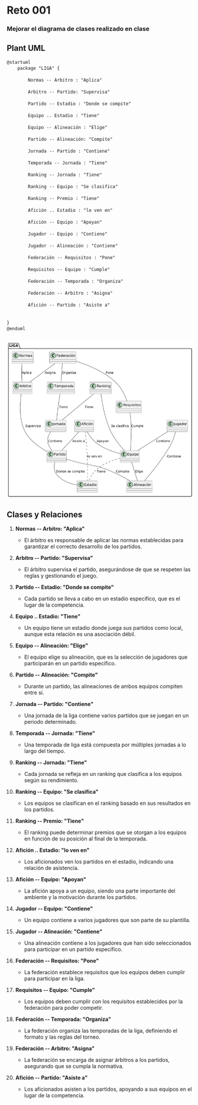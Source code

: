 # Reto 001

### Mejorar el diagrama de clases realizado en clase

## **Plant UML**

    @startuml
        package "LIGA" {
    
            Normas -- Arbitro : "Aplica"
            
            Arbitro -- Partido: "Supervisa"
            
            Partido -- Estadio : "Donde se compite"
            
            Equipo .. Estadio : "Tiene"
            
            Equipo -- Alineación : "Elige"
            
            Partido -- Alineación: "Compite"
            
            Jornada -- Partido : "Contiene"
            
            Temporada -- Jornada : "Tiene"
            
            Ranking -- Jornada : "Tiene"
            
            Ranking -- Equipo : "Se clasifica"
            
            Ranking -- Premio : "Tiene"
            
            Afición .. Estadio : "lo ven en"
            
            Afición -- Equipo : "Apoyan"
            
            Jugador -- Equipo : "Contiene"
            
            Jugador -- Alineación : "Contiene"
            
            Federación -- Requisitos : "Pone"
            
            Requisitos -- Equipo : "Cumple"
            
            Federación -- Temporada : "Organiza"
            
            Federación -- Arbitro : "Asigna"
            
            Afición -- Partido : "Asiste a"
    
    
    }
    @enduml


||
|-:|
![](/entregas/garciaDiego/Reto001/PUML_LaLiga_IGPWS.png)


## **Clases y Relaciones**

1. **Normas __--__ Arbitro: "Aplica"**
   - El árbitro es responsable de aplicar las normas establecidas para garantizar el correcto desarrollo de los partidos.

2. **Arbitro __--__ Partido: "Supervisa"**
   - El árbitro supervisa el partido, asegurándose de que se respeten las reglas y gestionando el juego.

3. **Partido __--__ Estadio: "Donde se compite"**
   - Cada partido se lleva a cabo en un estadio específico, que es el lugar de la competencia.

4. **Equipo __..__ Estadio: "Tiene"**
   - Un equipo tiene un estadio donde juega sus partidos como local, aunque esta relación es una asociación débil.

5. **Equipo __--__ Alineación: "Elige"**
   - El equipo elige su alineación, que es la selección de jugadores que participarán en un partido específico.

6. **Partido __--__ Alineación: "Compite"**
   - Durante un partido, las alineaciones de ambos equipos compiten entre sí.

7. **Jornada __--__ Partido: "Contiene"**
   - Una jornada de la liga contiene varios partidos que se juegan en un periodo determinado.

8. **Temporada __--__ Jornada: "Tiene"**
   - Una temporada de liga está compuesta por múltiples jornadas a lo largo del tiempo.

9. **Ranking __--__ Jornada: "Tiene"**
   - Cada jornada se refleja en un ranking que clasifica a los equipos según su rendimiento.

10. **Ranking __--__ Equipo: "Se clasifica"**
    - Los equipos se clasifican en el ranking basado en sus resultados en los partidos.

11. **Ranking __--__ Premio: "Tiene"**
    - El ranking puede determinar premios que se otorgan a los equipos en función de su posición al final de la temporada.

12. **Afición __..__ Estadio: "lo ven en"**
    - Los aficionados ven los partidos en el estadio, indicando una relación de asistencia.

13. **Afición __--__ Equipo: "Apoyan"**
    - La afición apoya a un equipo, siendo una parte importante del ambiente y la motivación durante los partidos.

14. **Jugador __--__ Equipo: "Contiene"**
    - Un equipo contiene a varios jugadores que son parte de su plantilla.

15. **Jugador __--__ Alineación: "Contiene"**
    - Una alineación contiene a los jugadores que han sido seleccionados para participar en un partido específico.

16. **Federación __--__ Requisitos: "Pone"**
    - La federación establece requisitos que los equipos deben cumplir para participar en la liga.

17. **Requisitos __--__ Equipo: "Cumple"**
    - Los equipos deben cumplir con los requisitos establecidos por la federación para poder competir.

18. **Federación __--__ Temporada: "Organiza"**
    - La federación organiza las temporadas de la liga, definiendo el formato y las reglas del torneo.

19. **Federación __--__ Arbitro: "Asigna"**
    - La federación se encarga de asignar árbitros a los partidos, asegurando que se cumpla la normativa.

20. **Afición __--__ Partido: "Asiste a"**
    - Los aficionados asisten a los partidos, apoyando a sus equipos en el lugar de la competencia.


